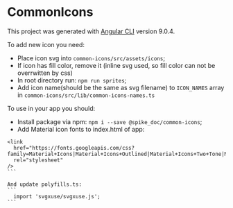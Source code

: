 # CommonIcons

This project was generated with [Angular CLI](https://github.com/angular/angular-cli) version 9.0.4.

To add new icon you need:

- Place icon svg into `common-icons/src/assets/icons`;
- If icon has fill color, remove it (inline svg used, so fill color can not be overrwitten by css) 
- In root directory run: `npm run sprites`;
- Add icon name(should be the same as svg filename) to `ICON_NAMES` array in `common-icons/src/lib/common-icons-names.ts`

To use in your app you should:

- Install package via npm: `npm i --save @spike_doc/common-icons`;
- Add Material icon fonts to index.html of app:

````
<link
  href="https://fonts.googleapis.com/css?family=Material+Icons|Material+Icons+Outlined|Material+Icons+Two+Tone|Material+Icons+Round|Material+Icons+Sharp"
  rel="stylesheet"
/>
```

And update polyfills.ts:
```
  import 'svgxuse/svgxuse.js';
```
````
